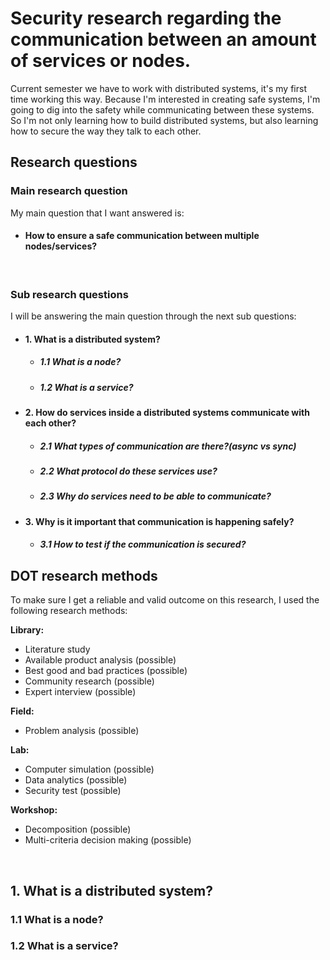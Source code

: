 # Security research regarding the communication between an amount of services or nodes.
Current semester we have to work with distributed systems, it's my first time working this way. Because I'm interested in creating safe systems, I'm going to dig into the safety while communicating between these systems. So I'm not only learning how to build distributed systems, but also learning how to secure the way they talk to each other.

## Research questions
### Main research question  
My main question that I want answered is:
* #### How to ensure a safe communication between multiple nodes/services?  

<br>

### Sub research questions
I will be answering the main question through the next sub questions:
* #### 1. What is a distributed system?
  * ##### 1.1 What is a node?
  * ##### 1.2 What is a service?
* #### 2. How do services inside a distributed systems communicate with each other?
  * ##### 2.1 What types of communication are there?(async vs sync)
  * ##### 2.2 What protocol do these services use?
  * ##### 2.3 Why do services need to be able to communicate?
* #### 3. Why is it important that communication is happening safely?
  * ##### 3.1 How to test if the communication is secured?

## DOT research methods
To make sure I get a reliable and valid outcome on this research, I used the following research methods:  

**Library:**
  * Literature study
  * Available product analysis (possible)
  * Best good and bad practices (possible)
  * Community research (possible)
  * Expert interview (possible)

**Field:**
  * Problem analysis (possible)
 
**Lab:**
  * Computer simulation (possible)
  * Data analytics (possible)
  * Security test (possible)

**Workshop:**
  * Decomposition (possible)
  * Multi-criteria decision making (possible)


<br>

## 1. What is a distributed system?

### 1.1 What is a node?
### 1.2 What is a service?
